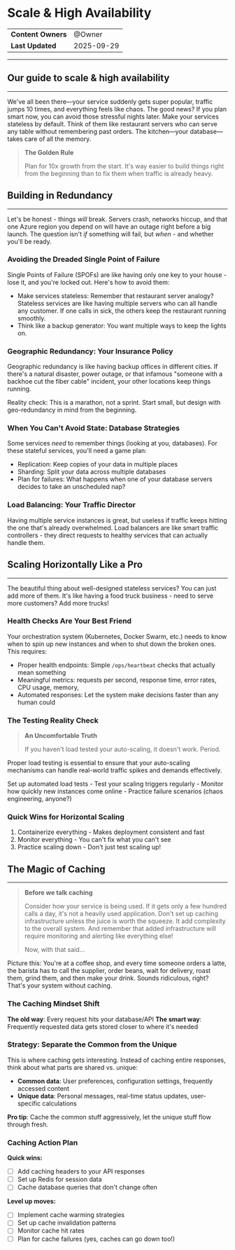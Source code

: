 # Scale & High Availability

|                    |                 |
| ------------------ | --------------- |
| **Content Owners** | @Owner |
| **Last Updated**   | 2025-09-29      |

---

## Our guide to scale & high availability

---

We've all been there—your service suddenly gets super popular, traffic jumps 10 times, and everything feels like chaos. The good news? If you plan smart now, you can avoid those stressful nights later. Make your services stateless by default. Think of them like restaurant servers who can serve any table without remembering past orders. The kitchen—your database—takes care of all the memory.

> **The Golden Rule**
>
> Plan for 10x growth from the start. It's way easier to build things right from the beginning than to fix them when traffic is already heavy.

## Building in Redundancy

---

Let's be honest - things _will_ break. Servers crash, networks hiccup, and that one Azure region you depend on will have an outage right before a big launch. The question isn't _if_ something will fail, but _when_ - and whether you'll be ready.

### Avoiding the Dreaded Single Point of Failure

Single Points of Failure (SPOFs) are like having only one key to your house - lose it, and you're locked out. Here's how to avoid them:

- Make services stateless: Remember that restaurant server analogy? Stateless services are like having multiple servers who can all handle any customer. If one calls in sick, the others keep the restaurant running smoothly.
- Think like a backup generator: You want multiple ways to keep the lights on.

### Geographic Redundancy: Your Insurance Policy

Geographic redundancy is like having backup offices in different cities. If there's a natural disaster, power outage, or that infamous "someone with a backhoe cut the fiber cable" incident, your other locations keep things running.

Reality check: This is a marathon, not a sprint. Start small, but design with geo-redundancy in mind from the beginning.

### When You Can't Avoid State: Database Strategies

Some services _need_ to remember things (looking at you, databases). For these stateful services, you'll need a game plan:

- Replication: Keep copies of your data in multiple places
- Sharding: Split your data across multiple databases
- Plan for failures: What happens when one of your database servers decides to take an unscheduled nap?

### Load Balancing: Your Traffic Director

Having multiple service instances is great, but useless if traffic keeps hitting the one that's already overwhelmed. Load balancers are like smart traffic controllers - they direct requests to healthy services that can actually handle them.

## Scaling Horizontally Like a Pro

---

The beautiful thing about well-designed stateless services? You can just add more of them. It's like having a food truck business - need to serve more customers? Add more trucks!

### Health Checks Are Your Best Friend

Your orchestration system (Kubernetes, Docker Swarm, etc.) needs to know when to spin up new instances and when to shut down the broken ones. This requires:

- Proper health endpoints: Simple `/ops/heartbeat` checks that actually mean something
- Meaningful metrics: requests per second, response time, error rates, CPU usage, memory,
- Automated responses: Let the system make decisions faster than any human could

### The Testing Reality Check

> **An Uncomfortable Truth**
>
> If you haven't load tested your auto-scaling, it doesn't work. Period.

Proper load testing is essential to ensure that your auto-scaling mechanisms can handle real-world traffic spikes and demands effectively.

Set up automated load tests - Test your scaling triggers regularly - Monitor how quickly new instances come online - Practice failure scenarios (chaos engineering, anyone?)

### Quick Wins for Horizontal Scaling

1. Containerize everything - Makes deployment consistent and fast
2. Monitor everything - You can't fix what you can't see
3. Practice scaling down - Don't just test scaling up!

## The Magic of Caching

---

> **Before we talk caching**
>
> Consider how your service is being used. If it gets only a few hundred calls a day, it's not a heavily used application. Don't set up caching infrastructure unless the juice is worth the squeeze. It add complexity to the overall system. And remember that added infrastructure will require monitoring and alerting like everything else!
>
> Now, with that said…

Picture this: You're at a coffee shop, and every time someone orders a latte, the barista has to call the supplier, order beans, wait for delivery, roast them, grind them, and then make your drink. Sounds ridiculous, right? That's your system without caching.

### The Caching Mindset Shift

**The old way**: Every request hits your database/API
**The smart way**: Frequently requested data gets stored closer to where it's needed

### Strategy: Separate the Common from the Unique

This is where caching gets interesting. Instead of caching entire responses, think about what parts are shared vs. unique:

- **Common data**: User preferences, configuration settings, frequently accessed content
- **Unique data**: Personal messages, real-time status updates, user-specific calculations

**Pro tip**: Cache the common stuff aggressively, let the unique stuff flow through fresh.

### Caching Action Plan

**Quick wins:**

- [ ] Add caching headers to your API responses
- [ ] Set up Redis for session data
- [ ] Cache database queries that don't change often

**Level up moves:**

- [ ] Implement cache warming strategies
- [ ] Set up cache invalidation patterns
- [ ] Monitor cache hit rates
- [ ] Plan for cache failures (yes, caches can go down too!)
